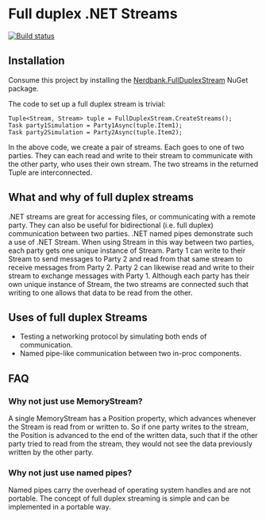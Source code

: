 Full duplex .NET Streams
=========================

[![Build status](https://ci.appveyor.com/api/projects/status/849r1unf4tnjbpy8?svg=true)](https://ci.appveyor.com/project/AArnott/nerdbank-fullduplexstream)

## Installation

Consume this project by installing the [Nerdbank.FullDuplexStream][1] NuGet package.

The code to set up a full duplex stream is trivial:

    Tuple<Stream, Stream> tuple = FullDuplexStream.CreateStreams();
    Task party1Simulation = Party1Async(tuple.Item1);
    Task party2Simulation = Party2Async(tuple.Item2);

In the above code, we create a pair of streams. Each goes to one of two parties.
They can each read and write to their stream to communicate with the other party,
who uses their own stream. The two streams in the returned Tuple are interconnected.

## What and why of full duplex streams

.NET streams are great for accessing files, or communicating with a remote party.
They can also be useful for bidirectional (i.e. full duplex) communication between
two parties. .NET named pipes demonstrate such a use of .NET Stream.
When using Stream in this way between two parties, each party gets one unique instance
of Stream. Party 1 can write to their Stream to send messages to Party 2 and read
from that same stream to receive messages from Party 2.
Party 2 can likewise read and write to their stream to exchange messages with Party 1.
Although each party has their own unique instance of Stream, the two streams are
connected such that writing to one allows that data to be read from the other.

## Uses of full duplex Streams

* Testing a networking protocol by simulating both ends of communication.
* Named pipe-like communication between two in-proc components.

## FAQ

### Why not just use MemoryStream?

A single MemoryStream has a Position property, which advances whenever the Stream is
read from or written to. So if one party writes to the stream, the Position is advanced
to the end of the written data, such that if the other party tried to read from the stream,
they would not see the data previously written by the other party.

### Why not just use named pipes?

Named pipes carry the overhead of operating system handles and are not portable.
The concept of full duplex streaming is simple and can be implemented in a portable way.

[1]: https://nuget.org/packages/Nerdbank.FullDuplexStream
